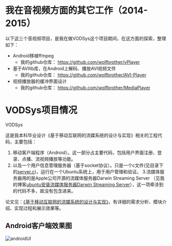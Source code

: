 # 我在音视频方面的其它工作（2014-2015）
以下这三个音视频项目，是我在做VODSys这个项目期间，在这方面的探索，整理如下：

+ Android移植ffmpeg
  + 我的github仓库： https://github.com/wolfbrother/vPlayer
+ 基于AVIlib库，在Android上解码、播放AVI视频文件
  + 我的github仓库： https://github.com/wolfbrother/AVI-Player
+ 视频播放器的缓冲界面设计
  + 我的github仓库： https://github.com/wolfbrother/MediaPlayer

# VODSys项目情况
VODSys

这是我本科毕业设计《基于移动互联网的流媒系统的设计与实现》相关的工程代码，主要包括：

1. 移动客户端程序（Android）。这一部分占主要代码，包括用户界面注册、登录、点播、流视频播放等功能。
2. 以及一个用户信息管理服务器（基于socket协议）。只是一个c文件(见目录下的[server.c](https://raw.githubusercontent.com/wolfbrother/VODSys/master/server.c))，运行在一个Ubuntu系统上，用于用户管理和验证。
3.流媒体服务器用的是Apple公司开源的流媒体服务器Darwin Streaming Server （见我的博客[ubuntu安装流媒体服务器Darwin Streaming Server](http://blog.csdn.net/u012176591/article/details/21625325)），这一项牵涉到的代码不多，故没有包含进来。

论文见：[《基于移动互联网的流媒系统的设计与实现》](https://raw.githubusercontent.com/wolfbrother/VODSys/master/%E6%9C%AC%E7%A7%91%E6%AF%95%E4%B8%9A%E8%AE%BE%E8%AE%A1.pdf )，有详细的需求分析、模块介绍、实现过程和展示效果等。

## Android客户端效果图
![androidUI](https://github.com/wolfbrother/VODSys/blob/master/res/androidUI.png?raw=true)
